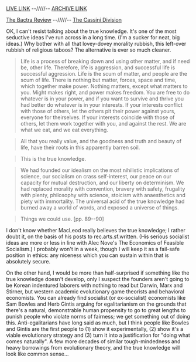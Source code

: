 [LIVE LINK](http://bactra.org/reviews/cassini-division/true-knowledge.html) --/////-- 
[ARCHIVE LINK](https://archive.ph/qFucZ)

[The Bactra Review](http://bactra.org/reviews/) --/////-- 
[The Cassini Division](http://bactra.org/reviews/cassini-division/) 

OK, I can't resist talking about the true knowledge. It's one of the most seductive ideas I've run 
across in a long time. (I'm a sucker for neat, big ideas.) Why bother with all that lovey-dovey morality rubbish, this left-over 
rubbish of religious taboos? The alternative is ever so much cleaner.

> Life is a process of breaking down and using other matter, and if need be, other life. Therefore, life is aggression, and 
> successful life is successful aggression. Life is the scum of matter, and people are the scum of life. There is nothing but 
> matter, forces, space and time, which together make power. Nothing matters, except what matters to you. Might makes right, and
> power makes freedom. You are free to do whatever is in your power, and if you want to survive and thrive you had better do
> whatever is in your interests. If your interests conflict with those of others, let the others pit their power against yours,
> everyone for theirselves. If your interests coincide with those of others, let them work together with you, and against the
> rest. We are what we eat, and we eat everything.

> All that you really value, and the goodness and truth and beauty of life, have their roots in this apparently barren soil.

> This is the true knowledge.

> We had founded our idealism on the most nihilistic implications of science, our socialism on crass self-interest, our peace on
> our capacity for mutual destruction, and our liberty on determinism. We had replaced morality with convention, bravery with
> safety, frugality with plenty, philosophy with science, stoicism with anaesthetics and piety with immortality. The universal
> acid of the true knowledge had burned away a world of words, and exposed a universe of things.

> Things we could use. [pp. 89--90]

I don't know whether MacLeod really believes the true knowledge; I rather doubt it, on the basis of his posts to 
rec.arts.sf.written. (His serious socialist ideas are more or less in line with Alec Nove's The Economics of Feasible Socialism.) 
I probably won't in a week, though I will keep it as a fail-safe position in ethics: any niceness which you can sustain within 
that is absolutely secure.

On the other hand, I would be more than half-surprised if something like the true knowledge doesn't develop, only I suspect the 
founders aren't going to be Korean indentured laborers with nothing to read but Darwin, Marx and Stirner, but western academic 
evolutionary game theorists and behavioral economists. You can already find socialist (or ex-socialist) economists like Sam Bowles 
and Herb Gintis arguing for egalitarianism on the grounds that there's a natural, demonstrable human propensity to go to great 
lengths to punish people who violate norms of fairness; we get something out of doing this. Anti-egalitarians have long said as 
much, but I think people like Bowles and Gintis are the first people to (1) show it experimentally, (2) show it's a viable 
evolutionary strategy and (3) turn it into a justification for 
"doing what comes naturally". A few more decades of similar tough-mindedness and heavy borrowings from evolutionary theory, and 
the true knowledge will look like common sense...
